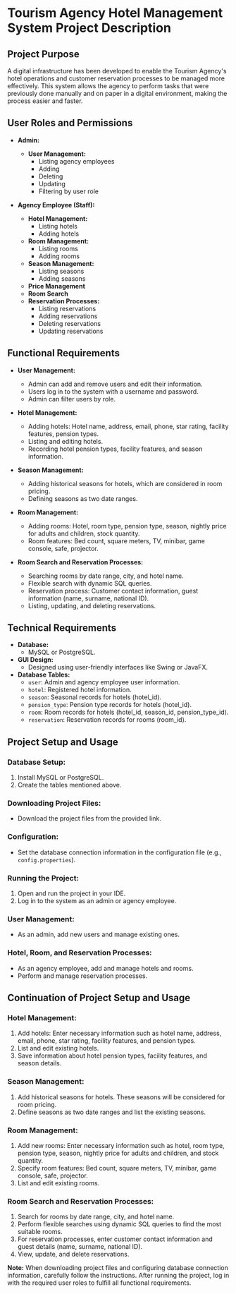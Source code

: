 # Tourism Agency Hotel Management System Project Description

## Project Purpose
A digital infrastructure has been developed to enable the Tourism Agency's hotel operations and customer reservation processes to be managed more effectively. This system allows the agency to perform tasks that were previously done manually and on paper in a digital environment, making the process easier and faster.

## User Roles and Permissions

- **Admin:**
  - **User Management:**
    - Listing agency employees
    - Adding
    - Deleting
    - Updating
    - Filtering by user role

- **Agency Employee (Staff):**
  - **Hotel Management:**
    - Listing hotels
    - Adding hotels
  - **Room Management:**
    - Listing rooms
    - Adding rooms
  - **Season Management:**
    - Listing seasons
    - Adding seasons
  - **Price Management**
  - **Room Search**
  - **Reservation Processes:**
    - Listing reservations
    - Adding reservations
    - Deleting reservations
    - Updating reservations

## Functional Requirements

- **User Management:**
  - Admin can add and remove users and edit their information.
  - Users log in to the system with a username and password.
  - Admin can filter users by role.

- **Hotel Management:**
  - Adding hotels: Hotel name, address, email, phone, star rating, facility features, pension types.
  - Listing and editing hotels.
  - Recording hotel pension types, facility features, and season information.

- **Season Management:**
  - Adding historical seasons for hotels, which are considered in room pricing.
  - Defining seasons as two date ranges.

- **Room Management:**
  - Adding rooms: Hotel, room type, pension type, season, nightly price for adults and children, stock quantity.
  - Room features: Bed count, square meters, TV, minibar, game console, safe, projector.

- **Room Search and Reservation Processes:**
  - Searching rooms by date range, city, and hotel name.
  - Flexible search with dynamic SQL queries.
  - Reservation process: Customer contact information, guest information (name, surname, national ID).
  - Listing, updating, and deleting reservations.

## Technical Requirements

- **Database:**
  - MySQL or PostgreSQL.
- **GUI Design:**
  - Designed using user-friendly interfaces like Swing or JavaFX.
- **Database Tables:**
  - `user`: Admin and agency employee user information.
  - `hotel`: Registered hotel information.
  - `season`: Seasonal records for hotels (hotel_id).
  - `pension_type`: Pension type records for hotels (hotel_id).
  - `room`: Room records for hotels (hotel_id, season_id, pension_type_id).
  - `reservation`: Reservation records for rooms (room_id).

## Project Setup and Usage

### Database Setup:
1. Install MySQL or PostgreSQL.
2. Create the tables mentioned above.

### Downloading Project Files:
- Download the project files from the provided link.

### Configuration:
- Set the database connection information in the configuration file (e.g., `config.properties`).

### Running the Project:
1. Open and run the project in your IDE.
2. Log in to the system as an admin or agency employee.

### User Management:
- As an admin, add new users and manage existing ones.

### Hotel, Room, and Reservation Processes:
- As an agency employee, add and manage hotels and rooms.
- Perform and manage reservation processes.

## Continuation of Project Setup and Usage

### Hotel Management:
1. Add hotels: Enter necessary information such as hotel name, address, email, phone, star rating, facility features, and pension types.
2. List and edit existing hotels.
3. Save information about hotel pension types, facility features, and season details.

### Season Management:
1. Add historical seasons for hotels. These seasons will be considered for room pricing.
2. Define seasons as two date ranges and list the existing seasons.

### Room Management:
1. Add new rooms: Enter necessary information such as hotel, room type, pension type, season, nightly price for adults and children, and stock quantity.
2. Specify room features: Bed count, square meters, TV, minibar, game console, safe, projector.
3. List and edit existing rooms.

### Room Search and Reservation Processes:
1. Search for rooms by date range, city, and hotel name.
2. Perform flexible searches using dynamic SQL queries to find the most suitable rooms.
3. For reservation processes, enter customer contact information and guest details (name, surname, national ID).
4. View, update, and delete reservations.

**Note:** When downloading project files and configuring database connection information, carefully follow the instructions. After running the project, log in with the required user roles to fulfill all functional requirements.
